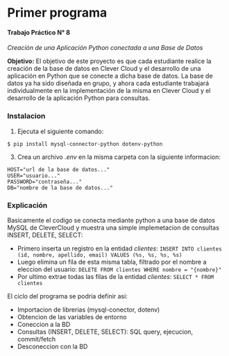 # Primer programa
#### Trabajo Práctico N° 8
*Creación de una Aplicación Python conectada a una Base de Datos*

**Objetivo:** El objetivo de este proyecto es que cada estudiante realice la creación de la base de datos en Clever Cloud y el desarrollo de una aplicación en Python que se conecte a dicha base de datos. La base de datos ya ha sido diseñada en grupo, y ahora cada estudiante trabajará individualmente en la implementación de la misma en Clever Cloud y el desarrollo de la aplicación Python para consultas.

### Instalacion
1. Ejecuta el siguiente comando:

```shell
$ pip install mysql-connector-python dotenv-python
```

3. Crea un archivo *.env*  en la misma carpeta con la siguiente informacion:
```text
HOST="url de la base de datos..."
USER="usuario..."
PASSWORD="contraseña..."
DB="nombre de la base de datos..."
```

### Explicación
Basicamente el codigo se conecta mediante python a una base de datos MySQL de CleverCloud y muestra una simple implemetacion de consultas INSERT, DELETE, SELECT:

- Primero inserta un registro en la entidad *clientes*:
  `INSERT INTO clientes (id, nombre, apellido, email) VALUES (%s, %s, %s, %s)`
- Luego elimina un fila de esta misma tabla, filtrado por el nombre a eleccion del usuario:
  `DELETE FROM clientes WHERE nombre = "{nombre}"`
- Por ultimo extrae todas las filas de la entidad *clientes*:
`SELECT * FROM clientes`

El ciclo del programa se podria definir asi:
- Importacion de librerias (mysql-conector, dotenv)
- Obtencion de las variables de entorno
- Coneccion a la BD
- Consultas (INSERT, DELETE, SELECT): SQL query, ejecucion, commit/fetch
- Desconeccion con la BD
